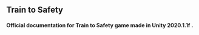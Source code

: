 ## Train to Safety

#### Official documentation for Train to Safety game made in Unity 2020.1.1f .

